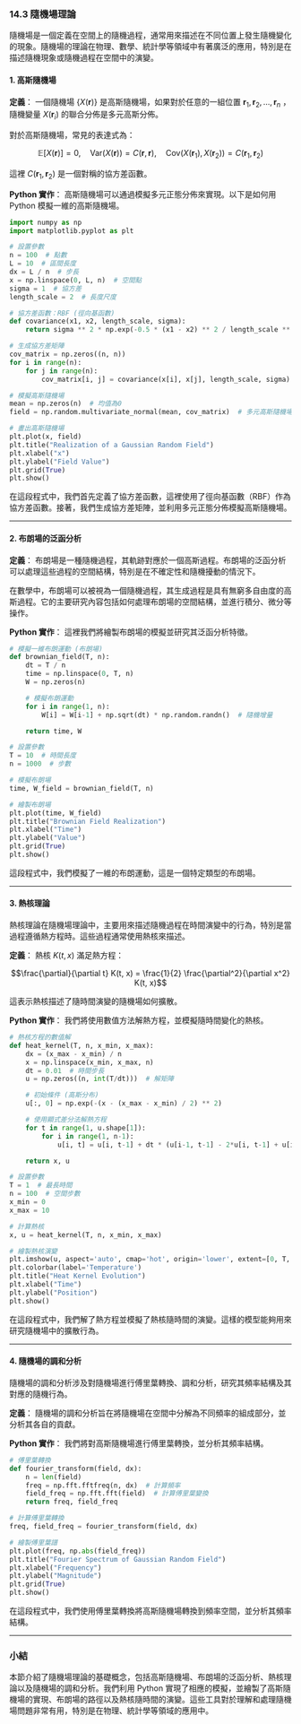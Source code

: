 ### 14.3 隨機場理論

隨機場是一個定義在空間上的隨機過程，通常用來描述在不同位置上發生隨機變化的現象。隨機場的理論在物理、數學、統計學等領域中有著廣泛的應用，特別是在描述隨機現象或隨機過程在空間中的演變。

#### 1. 高斯隨機場

**定義**：
一個隨機場  $`\{X(\mathbf{r})\}`$  是高斯隨機場，如果對於任意的一組位置  $`\mathbf{r}_1, \mathbf{r}_2, \dots, \mathbf{r}_n`$ ，隨機變量  $`X(\mathbf{r}_i)`$  的聯合分佈是多元高斯分佈。

對於高斯隨機場，常見的表達式為：

```math
\mathbb{E}[X(\mathbf{r})] = 0, \quad \text{Var}(X(\mathbf{r})) = C(\mathbf{r}, \mathbf{r}), \quad \text{Cov}(X(\mathbf{r}_1), X(\mathbf{r}_2)) = C(\mathbf{r}_1, \mathbf{r}_2)
```

這裡  $`C(\mathbf{r}_1, \mathbf{r}_2)`$  是一個對稱的協方差函數。

**Python 實作**：
高斯隨機場可以通過模擬多元正態分佈來實現。以下是如何用 Python 模擬一維的高斯隨機場。

```python
import numpy as np
import matplotlib.pyplot as plt

# 設置參數
n = 100  # 點數
L = 10  # 區間長度
dx = L / n  # 步長
x = np.linspace(0, L, n)  # 空間點
sigma = 1  # 協方差
length_scale = 2  # 長度尺度

# 協方差函數：RBF (徑向基函數)
def covariance(x1, x2, length_scale, sigma):
    return sigma ** 2 * np.exp(-0.5 * (x1 - x2) ** 2 / length_scale ** 2)

# 生成協方差矩陣
cov_matrix = np.zeros((n, n))
for i in range(n):
    for j in range(n):
        cov_matrix[i, j] = covariance(x[i], x[j], length_scale, sigma)

# 模擬高斯隨機場
mean = np.zeros(n)  # 均值為0
field = np.random.multivariate_normal(mean, cov_matrix)  # 多元高斯隨機場

# 畫出高斯隨機場
plt.plot(x, field)
plt.title("Realization of a Gaussian Random Field")
plt.xlabel("x")
plt.ylabel("Field Value")
plt.grid(True)
plt.show()
```

在這段程式中，我們首先定義了協方差函數，這裡使用了徑向基函數（RBF）作為協方差函數。接著，我們生成協方差矩陣，並利用多元正態分佈模擬高斯隨機場。

---

#### 2. 布朗場的泛函分析

**定義**：
布朗場是一種隨機過程，其軌跡對應於一個高斯過程。布朗場的泛函分析可以處理這些過程的空間結構，特別是在不確定性和隨機擾動的情況下。

在數學中，布朗場可以被視為一個隨機過程，其生成過程是具有無窮多自由度的高斯過程。它的主要研究內容包括如何處理布朗場的空間結構，並進行積分、微分等操作。

**Python 實作**：
這裡我們將繪製布朗場的模擬並研究其泛函分析特徵。

```python
# 模擬一維布朗運動 (布朗場)
def brownian_field(T, n):
    dt = T / n
    time = np.linspace(0, T, n)
    W = np.zeros(n)

    # 模擬布朗運動
    for i in range(1, n):
        W[i] = W[i-1] + np.sqrt(dt) * np.random.randn()  # 隨機增量

    return time, W

# 設置參數
T = 10  # 時間長度
n = 1000  # 步數

# 模擬布朗場
time, W_field = brownian_field(T, n)

# 繪製布朗場
plt.plot(time, W_field)
plt.title("Brownian Field Realization")
plt.xlabel("Time")
plt.ylabel("Value")
plt.grid(True)
plt.show()
```

這段程式中，我們模擬了一維的布朗運動，這是一個特定類型的布朗場。

---

#### 3. 熱核理論

熱核理論在隨機場理論中，主要用來描述隨機過程在時間演變中的行為，特別是當過程遵循熱方程時。這些過程通常使用熱核來描述。

**定義**：
熱核  $`K(t, x)`$  滿足熱方程：

```math
\frac{\partial}{\partial t} K(t, x) = \frac{1}{2} \frac{\partial^2}{\partial x^2} K(t, x)
```

這表示熱核描述了隨時間演變的隨機場如何擴散。

**Python 實作**：
我們將使用數值方法解熱方程，並模擬隨時間變化的熱核。

```python
# 熱核方程的數值解
def heat_kernel(T, n, x_min, x_max):
    dx = (x_max - x_min) / n
    x = np.linspace(x_min, x_max, n)
    dt = 0.01  # 時間步長
    u = np.zeros((n, int(T/dt)))  # 解矩陣

    # 初始條件 (高斯分布)
    u[:, 0] = np.exp(-(x - (x_max - x_min) / 2) ** 2)

    # 使用顯式差分法解熱方程
    for t in range(1, u.shape[1]):
        for i in range(1, n-1):
            u[i, t] = u[i, t-1] + dt * (u[i-1, t-1] - 2*u[i, t-1] + u[i+1, t-1]) / dx**2

    return x, u

# 設置參數
T = 1  # 最長時間
n = 100  # 空間步數
x_min = 0
x_max = 10

# 計算熱核
x, u = heat_kernel(T, n, x_min, x_max)

# 繪製熱核演變
plt.imshow(u, aspect='auto', cmap='hot', origin='lower', extent=[0, T, x_min, x_max])
plt.colorbar(label='Temperature')
plt.title("Heat Kernel Evolution")
plt.xlabel("Time")
plt.ylabel("Position")
plt.show()
```

在這段程式中，我們解了熱方程並模擬了熱核隨時間的演變。這樣的模型能夠用來研究隨機場中的擴散行為。

---

#### 4. 隨機場的調和分析

隨機場的調和分析涉及對隨機場進行傅里葉轉換、調和分析，研究其頻率結構及其對應的隨機行為。

**定義**：
隨機場的調和分析旨在將隨機場在空間中分解為不同頻率的組成部分，並分析其各自的貢獻。

**Python 實作**：
我們將對高斯隨機場進行傅里葉轉換，並分析其頻率結構。

```python
# 傅里葉轉換
def fourier_transform(field, dx):
    n = len(field)
    freq = np.fft.fftfreq(n, dx)  # 計算頻率
    field_freq = np.fft.fft(field)  # 計算傅里葉變換
    return freq, field_freq

# 計算傅里葉轉換
freq, field_freq = fourier_transform(field, dx)

# 繪製傅里葉譜
plt.plot(freq, np.abs(field_freq))
plt.title("Fourier Spectrum of Gaussian Random Field")
plt.xlabel("Frequency")
plt.ylabel("Magnitude")
plt.grid(True)
plt.show()
```

在這段程式中，我們使用傅里葉轉換將高斯隨機場轉換到頻率空間，並分析其頻率結構。

---

### 小結

本節介紹了隨機場理論的基礎概念，包括高斯隨機場、布朗場的泛函分析、熱核理論以及隨機場的調和分析。我們利用 Python 實現了相應的模擬，並繪製了高斯隨機場的實現、布朗場的路徑以及熱核隨時間的演變。這些工具對於理解和處理隨機場問題非常有用，特別是在物理、統計學等領域的應用中。